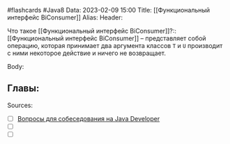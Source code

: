 #flashcards #Java8 
Data: 2023-02-09 15:00
Title: [[Функциональный интерфейс BiConsumer]]
Alias:
Header:

Что такое [[Функциональный интерфейс BiConsumer]]?::[[Функциональный интерфейс BiConsumer]] – представляет собой операцию, которая принимает два аргумента классов `T` и `U` производит с ними некоторое действие и ничего не возвращает.
<!--SR:!2023-03-14,3,250-->


Body:





Главы:
-


Sources:
- [ ] [Вопросы для собеседования на Java Developer](https://github.com/enhorse/java-interview/blob/master/README.md#%D0%9E%D0%9E%D0%9F)
- [ ] []()
- [ ] []()
